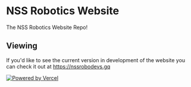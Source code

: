 # NSS Robotics Website
The NSS Robotics Website Repo!

## Viewing

If you'd like to see the current version in development of the website you can check it out at https://nssrobodevs.gq

[![Powered by Vercel](https://user-images.githubusercontent.com/70914399/160732697-8cf9174f-6bf2-422a-8ddc-681db0e15eb3.svg)](https://vercel.com/?utm_source=nssrobotics&utm_campaign=oss "Powered by Vercel")
